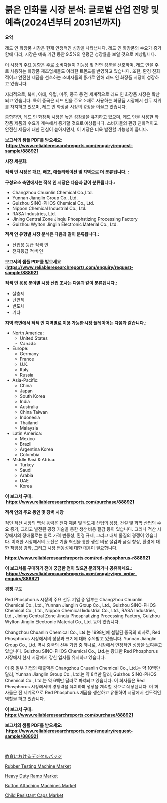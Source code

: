 <p><h1>붉은 인화물 시장 분석: 글로벌 산업 전망 및 예측(2024년부터 2031년까지)</h1></p><p><strong>요약</strong></p>
<p><p>레드 인 화장품 시장은 현재 안정적인 성장을 나타냅니다. 레드 인 화장품의 수요가 증가함에 따라, 시장은 예측 기간 동안 9.5%의 연평균 성장률을 보일 것으로 예상됩니다.</p><p>이 시장의 주요 동향은 주로 소비자들이 기능성 및 천연 성분을 선호하며, 레드 인을 주로 사용하는 화장품 제조업체들도 이러한 트렌드를 반영하고 있습니다. 또한, 환경 친화적이고 안전한 제품을 선호하는 소비자들의 증가로 인해 레드 인 화장품 시장이 성장하고 있습니다.</p><p>지리적으로, 북미, 아태, 유럽, 미주, 중국 등 전 세계적으로 레드 인 화장품 시장은 확산되고 있습니다. 특히 중국은 레드 인을 주요 소재로 사용하는 화장품 시장에서 선두 지위를 차지하고 있으며, 레드 인 화장품 시장의 성장을 이끌고 있습니다.</p><p>종합하면, 레드 인 화장품 시장은 높은 성장률을 유지하고 있으며, 레드 인을 사용한 화장품 제품의 수요가 계속해서 증가할 것으로 예상됩니다. 소비자들의 환경 친화적이고 안전한 제품에 대한 관심이 높아지면서, 이 시장은 더욱 발전할 가능성이 큽니다.</p></p>
<p><strong>보고서의 샘플 PDF를 받으세요: &nbsp;<a href="https://www.reliableresearchreports.com/enquiry/request-sample/888921">https://www.reliableresearchreports.com/enquiry/request-sample/888921</a></strong></p>
<p><strong>시장 세분화:</strong></p>
<p><strong> 적색 인 시장은 개요, 배포, 애플리케이션 및 지역으로 더 분류됩니다. :</strong></p>
<p><strong>구성요소 측면에서는 적색 인 시장은 다음과 같이 분류됩니다.:</strong></p>
<p><ul><li>Changzhou Chuanlin Chemical Co.,Ltd.</li><li>Yunnan Jianglin Group Co., Ltd.</li><li>Guizhou SINO-PHOS Chemical Co., Ltd.</li><li>Nippon Chemical Industrial Co., Ltd.</li><li>RASA Industries, Ltd.</li><li>Jining Central Zone Jinqiu Phosphatizing Processing Factory</li><li>Guizhou Wylton Jinglin Electronic Material Co., Ltd.</li></ul></p>
<p><strong> 적색 인 유형별 시장 분석은 다음과 같이 분류됩니다.:</strong></p>
<p><ul><li>산업용 등급 적색 인</li><li>전자등급 적색 인</li></ul></p>
<p><strong>보고서의 샘플 PDF를 받으세요 :<a href="https://www.reliableresearchreports.com/enquiry/request-sample/888921">https://www.reliableresearchreports.com/enquiry/request-sample/888921</a></strong></p>
<p><strong> 적색 인 응용 분야별 시장 산업 조사는 다음과 같이 분류됩니다.:</strong></p>
<p><ul><li>살충제</li><li>난연제</li><li>반도체</li><li>기타</li></ul></p>
<p><strong>지역 측면에서 적색 인 지역별로 이용 가능한 시장 플레이어는 다음과 같습니다.:</strong></p>
<p><ul>
    <li>
        North America:
        <ul>
            <li>United States</li>
            <li>Canada</li>
        </ul>
    </li>
    <li>
        Europe:
        <ul>
            <li>Germany</li>
            <li>France</li>
            <li>U.K.</li>
            <li>Italy</li>
            <li>Russia</li>
        </ul>
    </li>
    <li>
        Asia-Pacific:
        <ul>
            <li>China</li>
            <li>Japan</li>
            <li>South Korea</li>
            <li>India</li>
            <li>Australia</li>
            <li>China Taiwan</li>
            <li>Indonesia</li>
            <li>Thailand</li>
            <li>Malaysia</li>
        </ul>
    </li>
    <li>
        Latin America:
        <ul>
            <li>Mexico</li>
            <li>Brazil</li>
            <li>Argentina Korea</li>
            <li>Colombia</li>
        </ul>
    </li>
    <li>
        Middle East & Africa:
        <ul>
            <li>Turkey</li>
            <li>Saudi</li>
            <li>Arabia</li>
            <li>UAE</li>
            <li>Korea</li>
        </ul>
    </li>
    </ul></p>
<p><strong>이 보고서 구매: &nbsp;<a href="https://www.reliableresearchreports.com/purchase/888921">https://www.reliableresearchreports.com/purchase/888921</a></strong></p>
<p><strong>적색 인의 주요 동인 및 장벽 시장</strong></p>
<p><p>적인 적산 시장의 핵심 동력은 전자 제품 및 반도체 산업의 성장, 건설 및 화학 산업의 수요 증가, 그리고 발전된 공정 기술을 통한 생산 비용 절감 등이 있습니다. 그러나 적산 시장에서의 장애물로는 원료 가격 변동성, 환경 규제, 그리고 대체 물질의 경쟁이 있습니다. 이러한 시장에서의 도전은 기술 혁신을 통한 생산 비용 절감과 품질 향상, 환경에 대한 책임성 강화, 그리고 시장 변동성에 대한 대응이 필요합니다.</p></p>
<p><strong><a href="https://www.reliableresearchreports.com/red-phosphorus-r888921">https://www.reliableresearchreports.com/red-phosphorus-r888921</a></strong></p>
<p><strong>이 보고서를 구매하기 전에 궁금한 점이 있으면 문의하거나 공유하세요.: &nbsp;<a href="https://www.reliableresearchreports.com/enquiry/pre-order-enquiry/888921">https://www.reliableresearchreports.com/enquiry/pre-order-enquiry/888921</a></strong></p>
<p><strong>경쟁 구도</strong></p>
<p><p>Red Phosphorus 시장의 주요 선두 기업 중 일부는 Changzhou Chuanlin Chemical Co., Ltd., Yunnan Jianglin Group Co., Ltd., Guizhou SINO-PHOS Chemical Co., Ltd., Nippon Chemical Industrial Co., Ltd., RASA Industries, Ltd., Jining Central Zone Jinqiu Phosphatizing Processing Factory, Guizhou Wylton Jinglin Electronic Material Co., Ltd. 등이 있습니다.</p><p>Changzhou Chuanlin Chemical Co., Ltd.는 1998년에 설립된 중국의 회사로, Red Phosphorus 시장에서의 성장과 크기에 대해 주목받고 있습니다. Yunnan Jianglin Group Co., Ltd. 역시 중국의 선두 기업 중 하나로, 시장에서 안정적인 성장을 보여주고 있습니다. Guizhou SINO-PHOS Chemical Co., Ltd.는 광대한 Red Phosphorus 시장에서 현지 시장에서 강한 입지를 유지하고 있습니다.</p><p>이 중 일부 기업의 매출액은 Changzhou Chuanlin Chemical Co., Ltd.는 약 10백만 달러, Yunnan Jianglin Group Co., Ltd.는 약 8백만 달러, Guizhou SINO-PHOS Chemical Co., Ltd.는 약 6백만 달러로 파악되고 있습니다. 이 회사들은 Red Phosphorus 시장에서의 경쟁력을 유지하며 성장을 계속할 것으로 예상됩니다. 이 회사들은 전 세계적으로 Red Phosphorus 제품을 생산하고 유통하여 시장에서 선도적인 역할을 하고 있습니다.</p></p>
<p><strong>이 보고서 구매: &nbsp; <a href="https://www.reliableresearchreports.com/purchase/888921">https://www.reliableresearchreports.com/purchase/888921</a></strong></p>
<p><strong>보고서의 샘플 PDF를 받으세요: &nbsp;<a href="https://www.reliableresearchreports.com/enquiry/request-sample/888921">https://www.reliableresearchreports.com/enquiry/request-sample/888921</a></strong><strong></strong></p>
<p>&nbsp;</p>
<p><p><a href="https://github.com/gfggqjbfys368009/Market-Research-Report-List-1/blob/main/765336527139.md">教育におけるデジタルバッジ</a></p><p><a href="https://github.com/eeaveuhhh/Market-Research-Report-List-2/blob/main/rubber-testing-machine-market.md">Rubber Testing Machine Market</a></p><p><a href="https://github.com/khayangel/Market-Research-Report-List-2/blob/main/heavy-duty-ramp-market.md">Heavy Duty Ramp Market</a></p><p><a href="https://www.linkedin.com/pulse/button-attaching-machines-market-research-report-provides-tpmkc?trackingId=SFLZfk7aZd2YY9rpQc%2B9Ig%3D%3D">Button Attaching Machines Market</a></p><p><a href="https://www.linkedin.com/pulse/child-resistant-caps-market-size-focuses-dynamics-in-depth-yk2wc?trackingId=fHramNe1M9k8UbS%2F8mfNGg%3D%3D">Child Resistant Caps Market</a></p></p>